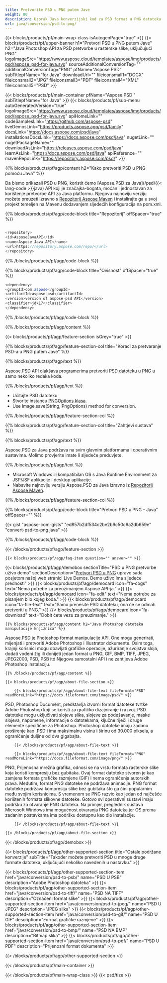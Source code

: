 ```yaml
---
title: Pretvorite PSD u PNG putem Jave
weight: 80
description: Uzorak Java konverzijski kod za PSD format u PNG datoteku. Upotrijebite ovaj primjer koda za pretvaranje PSD u PNG unutar bilo koje aplikacije temeljene na web ili radnoj površini Java.
url: java/conversion/psd-to-png/
---
```


{{< blocks/products/pf/main-wrap-class isAutogenPage="true" >}}
{{< blocks/products/pf/upper-banner h1="Pretvori PSD u PNG putem Jave" h2="Java Photoshop API za PSD pretvorbe u rasterske slike, uključujući PNG" logoImageSrc="https://www.aspose.cloud/templates/aspose/img/products/psd/aspose_psd-for-java.svg" sourceAdditionalConversionTag="" additionalConversionTag="PNG" pfName="Aspose.PSD" subTitlepfName="for Java" downloadUrl="" fileiconsmall1="DOCX" fileiconsmall2="JPG" fileiconsmall3="PDF" fileiconsmall4="XML" fileiconsmall5="PSD" >}}

{{< blocks/products/pf/main-container pfName="Aspose.PSD " subTitlepfName="for Java" >}}
{{< blocks/products/pf/sub-menu autoGeneratedVersion="true" logoImageSrc="https://www.aspose.cloud/templates/aspose/img/products/psd/aspose_psd-for-java.svg" apiHomeLink="" codeSamplesLink="https://github.com/aspose-psd" liveDemosLink="https://products.aspose.app/psd/family" docsLink="https://docs.aspose.com/psd/java" installationsDocsLink="https://docs.aspose.com/psd/java" nugetLink="" nugetPackageName="" downloadAsLink="https://releases.aspose.com/psd/java" learnAsLink="https://docs.aspose.com/psd/java" apiReference="" mavenRepoLink="https://repository.aspose.com/psd/" >}}

{{% blocks/products/pf/agp/content h2="Kako pretvoriti PSD u PNG pomoću Java" %}}

 Da bismo prikazali PSD u PNG, koristit ćemo
 [Aspose.PSD za Java](/psd/{{< lang-code >}}java) 
 API koji je značajka-bogata, moćan i jednostavan za korištenje pretvorbe API za Java platformu. Njegovu najnoviju verziju možete preuzeti izravno s
 [Repozitorij Aspose Maven](https://repository.aspose.com/psd/) 
 i instalirajte ga u svoj projekt temeljen na Mavenu dodavanjem sljedećih konfiguracija na pom.xml.

{{% blocks/products/pf/agp/code-block title="Repozitorij" offSpacer="true" %}}

```cs

<repository>
<id>AsposeJavaAPI</id>
<name>Aspose Java API</name>
<url>https://repository.aspose.com/repo/</url>
</repository>

```

{{% /blocks/products/pf/agp/code-block %}}

{{% blocks/products/pf/agp/code-block title="Ovisnost" offSpacer="true" %}}

```cs
<dependency>
<groupId>com.aspose</groupId>
<artifactId>aspose-psd</artifactId>
<version>version of aspose-psd API</version>
<classifier>jdk17</classifier>
</dependency>

```

{{% /blocks/products/pf/agp/code-block %}}

{{% /blocks/products/pf/agp/content %}}

{{< blocks/products/pf/agp/feature-section isGrey="true" >}}

{{% blocks/products/pf/agp/feature-section-col title="Koraci za pretvaranje PSD-a u PNG putem Jave" %}}

{{% blocks/products/pf/agp/text %}}

 Aspose.PSD API olakšava programerima pretvoriti PSD datoteku u PNG u samo nekoliko redaka koda.

{{% /blocks/products/pf/agp/text %}}

- Učitajte PSD datoteku
- Stvorite instancu [PNGOptions klasa](https://apireference.aspose.com/psd/java/com.aspose.psd.imageoptions/PngOptions).
- Use Image.save(String, PngOptions) method for conversion.

{{% /blocks/products/pf/agp/feature-section-col %}}

{{% blocks/products/pf/agp/feature-section-col title="Zahtjevi sustava" %}}

{{% blocks/products/pf/agp/text %}}

 Aspose.PSD za Java podržava na svim glavnim platformama i operativnim sustavima. Molimo provjerite imate li sljedeće preduvjete.

{{% /blocks/products/pf/agp/text %}}

- Microsoft Windows ili kompatibilan OS s Java Runtime Environment za JSP/JSF aplikacije i desktop aplikacije.
- Nabavite najnoviju verziju Aspose.PSD za Java izravno iz
 [Repozitorij Aspose Maven](https://repository.aspose.com/psd/).

{{% /blocks/products/pf/agp/feature-section-col %}}

{{% blocks/products/pf/agp/code-block title="Pretvori PSD u PNG - Java" offSpacer="" %}}

{{< gist "aspose-com-gists" "ed857b2df534c2be2b9c50c6a2db659e" "convert-psd-to-png.java" >}}

{{% /blocks/products/pf/agp/code-block %}}

{{< /blocks/products/pf/agp/feature-section >}}

    {{< blocks/products/pf/agp/faq-item question="" answer="" >}}
 

<!-- aboutfile Starts -->

{{< blocks/products/pf/agp/demobox sectionTitle="PSD u PNG pretvorbe uživo demo" sectionDescription="[Pretvori PSD u PNG](https://products.aspose.app/psd/conversion/psd-to-png) upravo sada posjetom našoj web stranici Live Demos. Demo uživo ima sljedeće prednosti" >}}
        {{< blocks/products/pf/agp/democard icon="fa-cogs" text="Nema potrebe za preuzimanjem Aspose API-ja." >}}
        {{< blocks/products/pf/agp/democard icon="fa-edit" text="Nema potrebe za pisanjem bilo kojeg koda." >}}
        {{< blocks/products/pf/agp/democard icon="fa-file-text" text="Samo prenesite PSD datoteku, ona će se odmah pretvoriti u PNG." >}}
        {{< blocks/products/pf/agp/democard icon="fa-download" text="Dobit ćete vezu za preuzimanje." >}}

    {{% blocks/products/pf/agp/content h2="Java Photoshop datoteka manipulacije knjižnica" %}}

 Aspose.PSD je Photoshop format manipulacije API. One mogu generirati, mijenjati i pretvoriti Adobe Photoshop i Illustrator dokumente. Osim toga, krajnji korisnici mogu obavljati grafičke operacije, ažuriranje svojstva sloja, dodati vodeni žig ili donijeti jedan format u PNG, GIF, BMP, TIFF, JPEG, JPEG2000, PSD, PSB itd Njegova samostalni API i ne zahtijeva Adobe Photoshop instalaciju. 



    {{% /blocks/products/pf/agp/content %}}

    {{< blocks/products/pf/agp/about-file-section >}}

        {{< blocks/products/pf/agp/about-file-text fileFormat="PSD" readMoreLink="https://docs.fileformat.com/image/psd/" >}}

PSD, Photoshop Document, predstavlja izvorni format datoteke tvrtke Adobe Photoshop koji se koristi za grafičko dizajniranje i razvoj. PSD datoteke mogu uključivati slojeve slika, slojeve za podešavanje, maske slojeva, napomene, informacije o datotekama, ključne riječi i druge elemente specifične za Photoshop. Photoshop datoteke imaju zadano proširenje kao .PSD i ima maksimalnu visinu i širinu od 30.000 piksela, a ograničenje duljine od dva gigabajta.


        {{< /blocks/products/pf/agp/about-file-text >}}

        {{< blocks/products/pf/agp/about-file-text fileFormat="PNG" readMoreLink="https://docs.fileformat.com/image/png/" >}}

PNG, Prijenosna mrežna grafika, odnosi se na vrstu formata rasterske slike koja koristi kompresiju bez gubitaka. Ovaj format datoteke stvoren je kao zamjena formata grafičke razmjene (GIF) i nema ograničenja autorskih prava. Međutim, format PNG datoteke ne podržava animacije. PNG format datoteke podržava kompresiju slike bez gubitaka što ga čini popularnim među svojim korisnicima. S vremenom se PNG razvio kao jedan od najčešće korištenih formata slikovne datoteke. Gotovo svi operativni sustavi imaju podršku za otvaranje PNG datoteka. Na primjer, preglednik sustava Microsoft Windows ima mogućnost otvaranja PNG datoteka jer OS prema zadanim postavkama ima podršku dostupnu kao dio instalacije.


        {{< /blocks/products/pf/agp/about-file-text >}}

    {{< /blocks/products/pf/agp/about-file-section >}}

{{< /blocks/products/pf/agp/demobox >}}

<!-- aboutfile Ends -->

{{< blocks/products/pf/agp/other-supported-section title="Ostale podržane konverzije" subTitle="Također možete pretvoriti PSD u mnoge druge formate datoteka, uključujući nekoliko navedenih u nastavku." >}}

{{< blocks/products/pf/agp/other-supported-section-item href="java/conversion/psd-to-psb/" name="PSD U PSB" description="Adobe Photoshop datoteka" >}}
{{< blocks/products/pf/agp/other-supported-section-item href="java/conversion/psd-to-tiff/" name="PSD NA TIFF" description="Označeni format slike" >}}
{{< blocks/products/pf/agp/other-supported-section-item href="java/conversion/psd-to-jpeg/" name="PSD U JPEG" description="JPEG slika" >}}
{{< blocks/products/pf/agp/other-supported-section-item href="java/conversion/psd-to-gif/" name="PSD U GIF" description="Format grafičke razmjene" >}}
{{< blocks/products/pf/agp/other-supported-section-item href="java/conversion/psd-to-bmp/" name="PSD NA BMP" description="Bitmap slika" >}}
{{< blocks/products/pf/agp/other-supported-section-item href="java/conversion/psd-to-pdf/" name="PSD U PDF" description="Prijenosni format dokumenta" >}}

{{< /blocks/products/pf/agp/other-supported-section >}}

{{< /blocks/products/pf/main-container >}}
    
{{< /blocks/products/pf/main-wrap-class >}}
{{< psd/tize >}}
